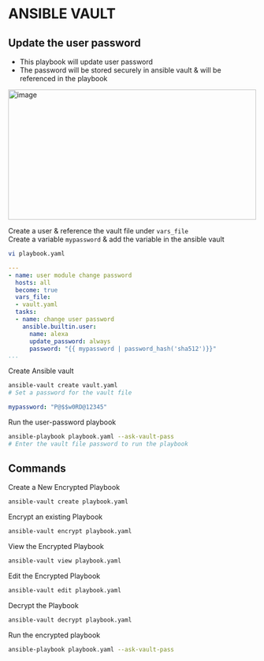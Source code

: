 # ANSIBLE VAULT 
## Update the user password
* This playbook will update user password
* The password will be stored securely in ansible vault & will be referenced in the playbook

<img width="503" height="264" alt="image" src="https://github.com/user-attachments/assets/2c6b3287-aeee-4a1e-8be8-ee85de4794f5" />

Create a user & reference the vault file under `vars_file` <br>
Create a variable `mypassword` & add the variable in the ansible vault
```sh
vi playbook.yaml
```
```yaml
---
- name: user module change password
  hosts: all
  become: true
  vars_file: 
  - vault.yaml
  tasks:
  - name: change user password
    ansible.builtin.user: 
      name: alexa
      update_password: always
      password: "{{ mypassword | password_hash('sha512')}}"
...
```

Create Ansible vault
```sh
ansible-vault create vault.yaml
# Set a password for the vault file
```
```yaml
mypassword: "P@$$w0RD@12345"
```

Run the user-password playbook
```sh
ansible-playbook playbook.yaml --ask-vault-pass
# Enter the vault file password to run the playbook
```

## Commands
Create a New Encrypted Playbook
```sh
ansible-vault create playbook.yaml
```

Encrypt an existing Playbook 
```sh
ansible-vault encrypt playbook.yaml
```

View the Encrypted Playbook
```sh
ansible-vault view playbook.yaml
```

Edit the Encrypted Playbook
```sh
ansible-vault edit playbook.yaml
```

Decrypt the Playbook
```sh
ansible-vault decrypt playbook.yaml
```

Run the encrypted playbook
```sh
ansible-playbook playbook.yaml --ask-vault-pass
```
